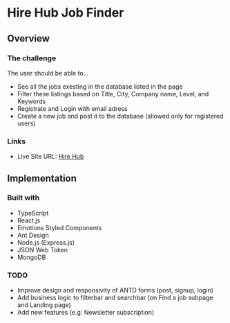 # Hire Hub Job Finder

## Overview

### The challenge

The user should be able to…
  - See all the jobs exesting in the database listed in the page
  - Filter these listings based on Title, City, Company name, Level, and Keywords 
  - Registrate and Login with email adress
  - Create a new job and post it to the database (allowed only for registered users)

### Links

- Live Site URL: [Hire Hub](https://hire-hub.herokuapp.com/)

## Implementation

### Built with

- TypeScript
- React.js
- Emotions Styled Components
- Ant Design
- Node.js (Express.js)
- JSON Web Token
- MongoDB

### TODO

- Improve design and responsivity of ANTD forms (post, signup, login)
- Add business logic to filterbar and searchbar (on Find a job subpage and Landing page)
- Add new features (e.g: Newsletter subscription)
